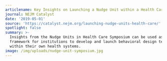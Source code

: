 ```yaml
---
articlename: Key Insights on Launching a Nudge Unit within a Health Care System
journal: NEJM Catalyst
date: '2019-05-01'
source: 'https://catalyst.nejm.org/launching-nudge-units-health-care/'
spotlight: false
summary: >-
  Insights from the Nudge Units in Health Care Symposium can be used as a
  framework for institutions to develop and launch behavioral design teams
  within their own health systems.
image: /img/uploads/nudge-unit-symposium.jpg
---
```


